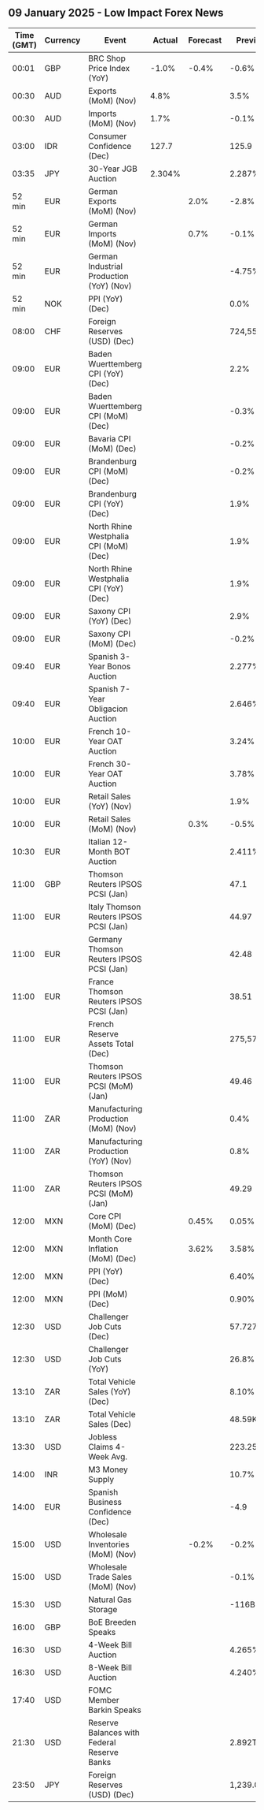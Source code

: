 ## 09 January 2025 - Low Impact Forex News

| Time (GMT) | Currency | Event | Actual | Forecast | Previous |
|------|----------|-------|--------|----------|----------|
| 00:01 | GBP | BRC Shop Price Index (YoY) | -1.0% | -0.4% | -0.6% |
| 00:30 | AUD | Exports (MoM) (Nov) | 4.8% |  | 3.5% |
| 00:30 | AUD | Imports (MoM) (Nov) | 1.7% |  | -0.1% |
| 03:00 | IDR | Consumer Confidence (Dec) | 127.7 |  | 125.9 |
| 03:35 | JPY | 30-Year JGB Auction | 2.304% |  | 2.287% |
| 52 min | EUR | German Exports (MoM) (Nov) |  | 2.0% | -2.8% |
| 52 min | EUR | German Imports (MoM) (Nov) |  | 0.7% | -0.1% |
| 52 min | EUR | German Industrial Production (YoY) (Nov) |  |  | -4.75% |
| 52 min | NOK | PPI (YoY) (Dec) |  |  | 0.0% |
| 08:00 | CHF | Foreign Reserves (USD) (Dec) |  |  | 724,555.0B |
| 09:00 | EUR | Baden Wuerttemberg CPI (YoY) (Dec) |  |  | 2.2% |
| 09:00 | EUR | Baden Wuerttemberg CPI (MoM) (Dec) |  |  | -0.3% |
| 09:00 | EUR | Bavaria CPI (MoM) (Dec) |  |  | -0.2% |
| 09:00 | EUR | Brandenburg CPI (MoM) (Dec) |  |  | -0.2% |
| 09:00 | EUR | Brandenburg CPI (YoY) (Dec) |  |  | 1.9% |
| 09:00 | EUR | North Rhine Westphalia CPI (MoM) (Dec) |  |  | 1.9% |
| 09:00 | EUR | North Rhine Westphalia CPI (YoY) (Dec) |  |  | 1.9% |
| 09:00 | EUR | Saxony CPI (YoY) (Dec) |  |  | 2.9% |
| 09:00 | EUR | Saxony CPI (MoM) (Dec) |  |  | -0.2% |
| 09:40 | EUR | Spanish 3-Year Bonos Auction |  |  | 2.277% |
| 09:40 | EUR | Spanish 7-Year Obligacion Auction |  |  | 2.646% |
| 10:00 | EUR | French 10-Year OAT Auction |  |  | 3.24% |
| 10:00 | EUR | French 30-Year OAT Auction |  |  | 3.78% |
| 10:00 | EUR | Retail Sales (YoY) (Nov) |  |  | 1.9% |
| 10:00 | EUR | Retail Sales (MoM) (Nov) |  | 0.3% | -0.5% |
| 10:30 | EUR | Italian 12-Month BOT Auction |  |  | 2.411% |
| 11:00 | GBP | Thomson Reuters IPSOS PCSI (Jan) |  |  | 47.1 |
| 11:00 | EUR | Italy Thomson Reuters IPSOS PCSI (Jan) |  |  | 44.97 |
| 11:00 | EUR | Germany Thomson Reuters IPSOS PCSI (Jan) |  |  | 42.48 |
| 11:00 | EUR | France Thomson Reuters IPSOS PCSI (Jan) |  |  | 38.51 |
| 11:00 | EUR | French Reserve Assets Total (Dec) |  |  | 275,572.0M |
| 11:00 | EUR | Thomson Reuters IPSOS PCSI (MoM) (Jan) |  |  | 49.46 |
| 11:00 | ZAR | Manufacturing Production (MoM) (Nov) |  |  | 0.4% |
| 11:00 | ZAR | Manufacturing Production (YoY) (Nov) |  |  | 0.8% |
| 11:00 | ZAR | Thomson Reuters IPSOS PCSI (MoM) (Jan) |  |  | 49.29 |
| 12:00 | MXN | Core CPI (MoM) (Dec) |  | 0.45% | 0.05% |
| 12:00 | MXN | Month Core Inflation (MoM) (Dec) |  | 3.62% | 3.58% |
| 12:00 | MXN | PPI (YoY) (Dec) |  |  | 6.40% |
| 12:00 | MXN | PPI (MoM) (Dec) |  |  | 0.90% |
| 12:30 | USD | Challenger Job Cuts (Dec) |  |  | 57.727K |
| 12:30 | USD | Challenger Job Cuts (YoY) |  |  | 26.8% |
| 13:10 | ZAR | Total Vehicle Sales (YoY) (Dec) |  |  | 8.10% |
| 13:10 | ZAR | Total Vehicle Sales (Dec) |  |  | 48.59K |
| 13:30 | USD | Jobless Claims 4-Week Avg. |  |  | 223.25K |
| 14:00 | INR | M3 Money Supply |  |  | 10.7% |
| 14:00 | EUR | Spanish Business Confidence (Dec) |  |  | -4.9 |
| 15:00 | USD | Wholesale Inventories (MoM) (Nov) |  | -0.2% | -0.2% |
| 15:00 | USD | Wholesale Trade Sales (MoM) (Nov) |  |  | -0.1% |
| 15:30 | USD | Natural Gas Storage |  |  | -116B |
| 16:00 | GBP | BoE Breeden Speaks |  |  |  |
| 16:30 | USD | 4-Week Bill Auction |  |  | 4.265% |
| 16:30 | USD | 8-Week Bill Auction |  |  | 4.240% |
| 17:40 | USD | FOMC Member Barkin Speaks |  |  |  |
| 21:30 | USD | Reserve Balances with Federal Reserve Banks |  |  | 2.892T |
| 23:50 | JPY | Foreign Reserves (USD) (Dec) |  |  | 1,239.0B |
